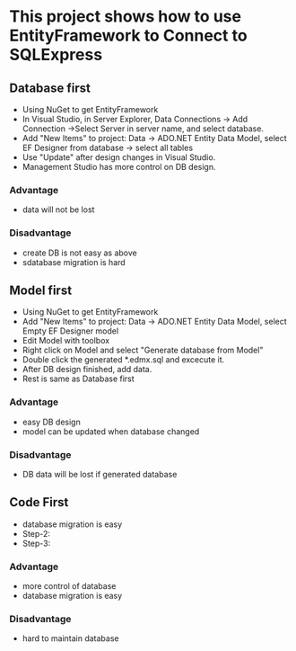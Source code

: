 ﻿# This project shows how to use EntityFramework to Connect to SQLExpress

## Database first 
* Using NuGet to get EntityFramework
* In Visual Studio, in Server Explorer, Data Connections -> Add Connection ->Select Server in server name, and select database.
* Add "New Items" to project: Data -> ADO.NET Entity Data Model, select EF Designer from database -> select all tables
* Use "Update" after design changes in Visual Studio.
* Management Studio has more control on DB design.

### Advantage
* data will not be lost

### Disadvantage
* create DB is not easy as above
* sdatabase migration is hard

## Model first 
* Using NuGet to get EntityFramework
* Add "New Items" to project: Data -> ADO.NET Entity Data Model, select Empty EF Designer model
* Edit Model with toolbox
* Right click on Model and select "Generate database from Model"
* Double click the generated *.edmx.sql and excecute it.
* After DB design finished, add data.
* Rest is same as Database first

### Advantage
* easy DB design
* model can be updated when database changed

### Disadvantage
* DB data will be lost if generated database

## Code First 
* database migration is easy
* Step-2:
* Step-3:

### Advantage
* more control of database
* database migration is easy

### Disadvantage
* hard to maintain database